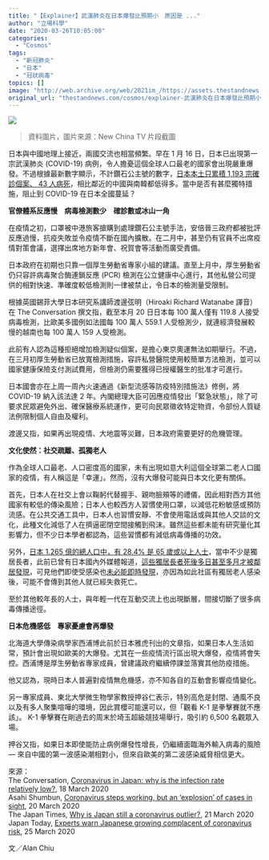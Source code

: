 ```yaml
---
title: "【Explainer】武漢肺炎在日本爆發比預期小　原因是 ..."
author: "立場科學"
date: "2020-03-26T10:05:00"
categories:
  - "Cosmos"
tags:
  - "新冠肺炎"
  - "日本"
  - "冠狀病毒"
topics: []
image: "http://web.archive.org/web/2021im_/https://assets.thestandnews.com/media/photos/mask_dPXVS.png"
original_url: "thestandnews.com/cosmos/explainer-武漢肺炎在日本爆發比預期小-原因是"
---
```

![](http://web.archive.org/web/2021im_/https://assets.thestandnews.com/media/photos/mask_dPXVS.png)
> 資料圖片，圖片來源：New China TV 片段截圖

日本與中國地理上接近，兩國交流也相當頻繁。早在 1 月 16 日，日本已出現第一宗武漢肺炎 (COVID-19) 病例，令人擔憂這個全球人口最老的國家會出現嚴重爆發。不過根據最新數字顯示，不計鑽石公主號的數字，[日本本土只累積 1,193 宗確診個案、 43 人病死](http://web.archive.org/web/20211229132922/https://coronavirus.jhu.edu/map.html)，相比鄰近的中國與南韓都低得多。當中是否有甚麼獨特措施，阻止到 COVID-19 在日本全國蔓延？

**官僚體系反應慢　病毒檢測數少　確診數或冰山一角**

在疫情之初，口罩被中港旅客搶購到處理鑽石公主號手法，安倍晉三政府都被批評反應過慢，抗疫失敗並令疫情不斷在國內擴散。在二月中，甚至仍有官員不出席疫情對策會議，選擇出席地方新年會、祝賀會等活動而廣受責備。

日本政府在初期也只靠一個厚生勞動省專家小組的建議。直至上月中，厚生勞動省仍只容許病毒聚合酶連鎖反應 (PCR) 檢測在公立健康中心進行，其他私營公司提供的相對快速、準確度較低檢測則一律被禁止，令日本的檢測量受限制。

根據英國錫菲大學日本研究系講師渡邊弦明（Hiroaki Richard Watanabe 譯音）在 The Conversation 撰文指，截至本月 20 日日本每 100 萬人僅有 119.8 人接受病毒檢測，比歐美多國例如法國每 100 萬人 559.1 人受檢測少，就連經濟發展較慢的越南也每 100 萬人 159 人受檢測。

此前有人認為這種拒絕增加檢測疑似個案，是擔心東京奧運無法如期舉行。不過，在三月初厚生勞動省已放寬檢測措施，容許私營醫院使用較簡單方法檢測，並可以國家健康保險支付測試費用，但檢測仍需要獲得已授權醫生的批准才可進行。

日本國會亦在上周一周內火速通過《新型流感等防疫特別措施法》修例，將 COVID-19 納入該法達 2 年。內閣總理大臣可因應疫情發出「緊急狀態」，除了可要求民眾避免外出、確保醫療系統運作，更可向民眾徵收特定物資，令部份人質疑法例限制個人自由及權利。

渡邊又指，如果再出現疫情、大地震等災難，日本政府需要更好的危機管理。

**文化使然：社交疏離、孤獨老人**

作為全球人口最老、人口密度高的國家，未有出現如意大利這個全球第二老人口國家的疫情，有人稱這是「幸運」。然而，沒有大爆發可能與日本文化更有關係。

首先，日本人在社交上會以鞠躬代替握手、親吻臉頰等的禮儀，因此相對西方其他國家有較低的傳染風險；日本人也較西方人習慣使用口罩，以減低花粉敏感或預防流感。在公共交通工具中，日本人也習慣安靜、不會使用電話或與其他人交談的文化，此種文化減低了人在擠逼密閉空間接觸到飛沫。雖然這些都未能有研究量化其影響力，但不少日本學者都認為，這些習慣都有減低病毒傳播的功效。

另外，[日本 1.265 億的總人口中，有 28.4% 是 65 歲或以上人士](http://web.archive.org/web/20211229132922/https://www.japantimes.co.jp/news/2019/09/15/national/elderly-citizens-accounted-record-28-4-japans-population-2018-data-show/#.XnsO1tMzYWo)，當中不少是獨居長者，此前已曾有日本國內外媒體報道，[這些獨居長者死後多日甚至多月才被鄰居發現](http://web.archive.org/web/20211229132922/https://www.nytimes.com/2017/11/30/world/asia/japan-lonely-deaths-the-end.html)，可見他們即使受感染也[未必能即時發現](http://web.archive.org/web/20211229132922/https://www.storm.mg/lifestyle/137688)，亦因為如此社區有獨居老人感染後，可能不會傳到其他人就已經失救死亡。

至於其他較年長的人士，與年輕一代在互動交流上也出現斷層，間接切斷了很多病毒傳播途徑。

**日本危機感低　專家憂慮會再爆發**

北海道大學傳染病學家西浦博此前於日本雅虎刊出的文章指，如果日本人生活如常，預計會出現如歐美的大爆發。尤其在一些疫情流行區出現大爆發，疫情將會失控。西浦博是厚生勞動省專家成員，曾建議政府繼續停課並落實其他防疫措施。

他又認為，現時日本人普遍對疫情無危機感，亦不知各自的互動會影響疫情變化。

另一專家成員、東北大學微生物學家教授押谷仁表示，特別高危是封閉、通風不良以及有多人聚集喧嘩的環境，因此賞櫻可能還可以，但「觀看 K-1 是拳擊賽就不應該」。 K-1 拳擊賽在剛過去的周末於埼玉超級競技場舉行，吸引約 6,500 名觀眾入場。

押谷又指，如果日本即使能防止病例爆發性增長，仍繼續面臨海外輸入病毒的風險 — 來自中國的第一波感染潮相對小，但來自歐美的第二波感染威脅相信更大。

來源：  
The Conversation, [Coronavirus in Japan: why is the infection rate relatively low?](http://web.archive.org/web/20211229132922/https://theconversation.com/coronavirus-in-japan-why-is-the-infection-rate-relatively-low-133648), 18 March 2020  
Asahi Shumbun, [Coronavirus steps working, but an ‘explosion’ of cases in sight](http://web.archive.org/web/20211229132922/http://www.asahi.com/ajw/articles/13230908), 20 March 2020  
The Japan Times, [Why is Japan still a coronavirus outlier?](http://web.archive.org/web/20211229132922/https://www.japantimes.co.jp/opinion/2020/03/21/commentary/japan-commentary/japan-still-coronavirus-outlier/#.XnqsutMzY1h), 21 March 2020  
Japan Today, [Experts warn Japanese growing complacent of coronavirus risk](http://web.archive.org/web/20211229132922/https://japantoday.com/category/national/experts-warn-japanese-growing-complacent-of-coronavirus-risk), 25 March 2020

文／Alan Chiu